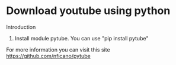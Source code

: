 # Download youtube using python

Introduction
1. Install module pytube. You can use "pip install pytube"

For more information you can visit this site https://github.com/nficano/pytube
